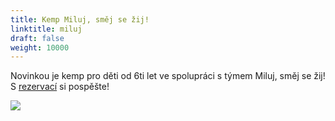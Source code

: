 ```yaml
---
title: Kemp Miluj, směj se žij!
linktitle: miluj
draft: false
weight: 10000
---
```

Novinkou je kemp pro děti od 6ti let ve spolupráci s týmem Miluj, směj se žij!\
S [rezervací](https://brezanek.webooker.eu/Actions/Register/125690?returnUrl=Actions&tabName=detail) si pospěšte!

![](/assets/media/miluj_smej_se.jpg)